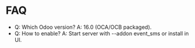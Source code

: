 # FAQ

- Q: Which Odoo version? A: 16.0 (OCA/OCB packaged).
- Q: How to enable? A: Start server with --addon event_sms or install in UI.
